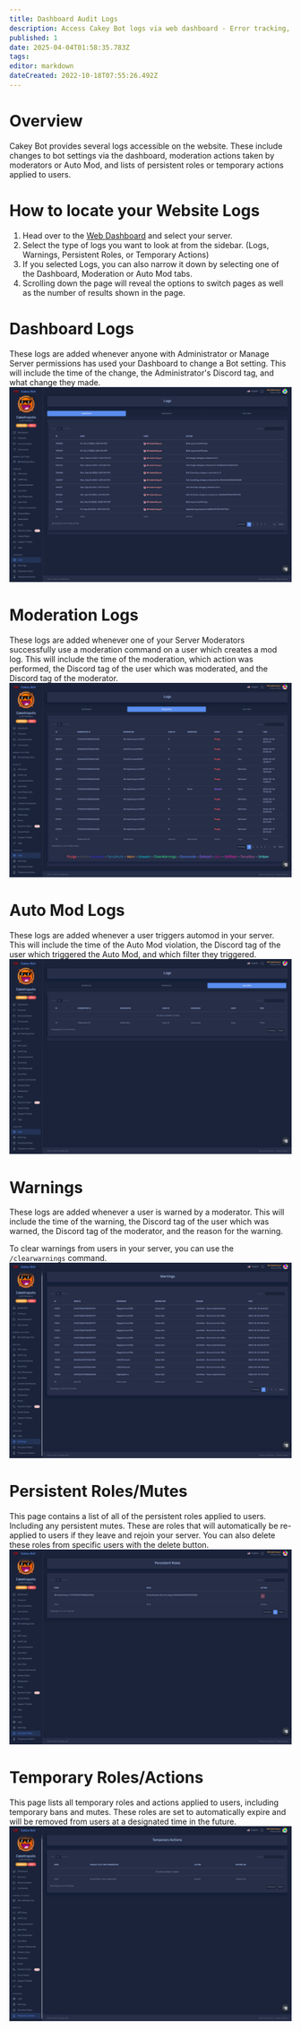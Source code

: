 ```yaml
---
title: Dashboard Audit Logs
description: Access Cakey Bot logs via web dashboard - Error tracking, command usage, moderation history. Discord bot logging interface guide.
published: 1
date: 2025-04-04T01:58:35.783Z
tags: 
editor: markdown
dateCreated: 2022-10-18T07:55:26.492Z
---
```


# Overview
Cakey Bot provides several logs accessible on the website. These include changes to bot settings via the dashboard, moderation actions taken by moderators or Auto Mod, and lists of persistent roles or temporary actions applied to users.

# How to locate your Website Logs
1. Head over to the [Web Dashboard](https://cakey.bot/dashboard/public) and select your server.
2. Select the type of logs you want to look  at from the sidebar. (Logs, Warnings, Persistent Roles, or Temporary Actions)
3. If you selected Logs, you can also narrow it down by selecting one of the Dashboard, Moderation or Auto Mod tabs.
4. Scrolling down the page will reveal the options to switch pages as well as the number of results shown in the page.

# Dashboard Logs
These logs are added whenever anyone with Administrator or Manage Server permissions has used your Dashboard to change a Bot setting. This will include the time of the change, the Administrator's Discord tag, and what change they made.
![Dasboard Log Screenshot](/logs1.png)

# Moderation Logs
These logs are added whenever one of your Server Moderators successfully use a moderation command on a user which creates a mod log. This will include the time of the moderation, which action was performed, the Discord tag of the user which was moderated, and the Discord tag of the moderator.
![Mod Log Screenshot](/logs2.png)

# Auto Mod Logs
These logs are added whenever a user triggers automod in your server. This will include the time of the Auto Mod violation, the Discord tag of the user which triggered the Auto Mod, and which filter they triggered.
![Auto Mod Log Screenshot](/logs3.png)

# Warnings
These logs are added whenever a user is warned by a moderator. This will include the time of the warning, the Discord tag of the user which was warned, the Discord tag of the moderator, and the reason for the warning.

To clear warnings from users in your server, you can use the `/clearwarnings` command.
![Warning Log Screenshot](/logs4.png)

# Persistent Roles/Mutes
This page contains a list of all of the persistent roles applied to users. Including any persistent mutes. These are roles that will automatically be re-applied to users if they leave and rejoin your server. You can also delete these roles from specific users with the delete button.
![Persistent Role Log Screenshot](/logs5.png)

# Temporary Roles/Actions
This page lists all temporary roles and actions applied to users, including temporary bans and mutes. These roles are set to automatically expire and will be removed from users at a designated time in the future.
![Temporary Role Log Screenshot](/logs6.png)